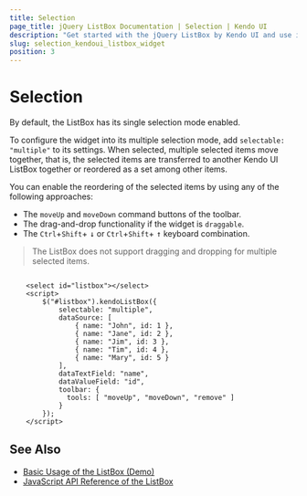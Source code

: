 ```yaml
---
title: Selection
page_title: jQuery ListBox Documentation | Selection | Kendo UI
description: "Get started with the jQuery ListBox by Kendo UI and use its single or multiple selection modes."
slug: selection_kendoui_listbox_widget
position: 3
---
```


# Selection

By default, the ListBox has its single selection mode enabled.

To configure the widget into its multiple selection mode, add `selectable: "multiple"` to its settings. When selected, multiple selected items move together, that is, the selected items are transferred to another Kendo UI ListBox together or reordered as a set among other items.

You can enable the reordering of the selected items by using any of the following approaches:

* The `moveUp` and `moveDown` command buttons of the toolbar.
* The drag-and-drop functionality if the widget is `draggable`.
* The `Ctrl`+`Shift`+ <kbd>&darr;</kbd> or `Ctrl`+`Shift`+ <kbd>&uarr;</kbd> keyboard combination.

> The ListBox does not support dragging and dropping for multiple selected items.

```dojo

    <select id="listbox"></select>
    <script>
        $("#listbox").kendoListBox({
            selectable: "multiple",
            dataSource: [
                { name: "John", id: 1 },
                { name: "Jane", id: 2 },
                { name: "Jim", id: 3 },
                { name: "Tim", id: 4 },
                { name: "Mary", id: 5 }
            ],
            dataTextField: "name",
            dataValueField: "id",
            toolbar: {
              tools: [ "moveUp", "moveDown", "remove" ]
            }
        });
    </script>
```

## See Also

* [Basic Usage of the ListBox (Demo)](https://demos.telerik.com/kendo-ui/listbox/index)
* [JavaScript API Reference of the ListBox](/api/javascript/ui/listbox)
